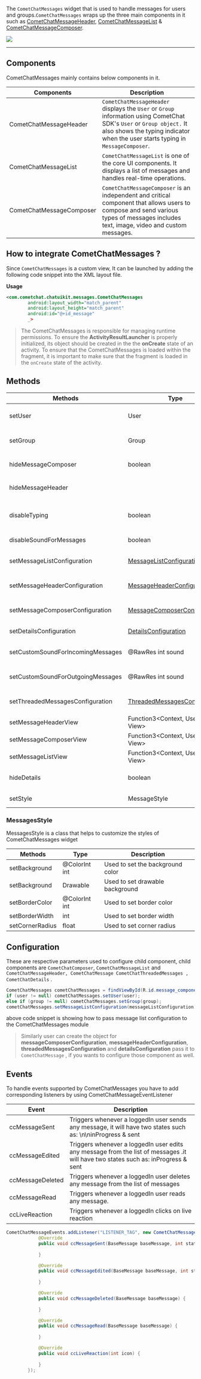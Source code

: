 The `CometChatMessages` widget that is used to handle messages for users and groups.`CometChatMessages` wraps up the three main components in it such as [CometChatMessageHeader](https://www.cometchat.com/docs/v3/java-chat-ui-kit/message-header), [CometChatMessageList](https://www.cometchat.com/docs/v3/android-v4-uikit/message-list) & [CometChatMessageComposer](https://www.cometchat.com/docs/v3/android-v4-uikit/message-composer).

![](https://res.cloudinary.com/developerhub/image/upload/v1645621784/v2_5163/ehrsn5qw7xxmtwno3die.png)

---

## Components

CometChatMessages mainly contains below components in it.

| Components | Description | 
| ---- | ---- | 
| CometChatMessageHeader | `CometChatMessageHeader` displays the `User` or `Group` information using CometChat SDK's `User` or `Group object.` It also shows the typing indicator when the user starts typing in `MessageComposer`. | 
| CometChatMessageList | `CometChatMessageList` is one of the core UI components. It displays a list of messages and handles real-time operations. | 
| CometChatMessageComposer | `CometChatMessageComposer` is an independent and critical component that allows users to compose and send various types of messages includes text, image, video and custom messages. | 


## How to integrate CometChatMessages ?

Since `CometChatMessages` is a custom view, It can be launched by adding the following code snippet into the XML layout file.

**Usage**

```xml
<com.cometchat.chatuikit.messages.CometChatMessages
        android:layout_width="match_parent"
        android:layout_height="match_parent"
        android:id="@+id_message"
        _>
```



> The CometChatMessages is responsible for managing runtime permissions. To ensure the **ActivityResultLauncher** is properly initialized, its object should be created in the the **onCreate** state of an activity. To ensure that the CometChatMessages is loaded within the fragment, it is important to make sure that the fragment is loaded in the `onCreate` state of the activity.

## Methods

| Methods | Type | Description | 
| ---- | ---- | ---- | 
| setUser | User | Used to pass user  of which the messages need to be fetched with logged in user | 
| setGroup | Group | Used to pass group of which the messages need to be fetched with logged in user | 
| hideMessageComposer | boolean | Used to toggle visibility for **CometChatMessageComposer**, `default false` | 
| hideMessageHeader |  | Used to toggle visibility for **CometChatMessageHeader**, `default false` | 
| disableTyping | boolean | Used to toggle functionality for showing  typing indicator and also enable/disable sending message delivery/read receipts | 
| disableSoundForMessages | boolean | Used to toggle sound for messages | 
| setMessageListConfiguration | [MessageListConfiguration](https://www.cometchat.com/docs/v3/java-chat-ui-kit/message-list-configuration) | Used to set configurational properties for CometChatMessageList | 
| setMessageHeaderConfiguration | [MessageHeaderConfiguration](https://www.cometchat.com/docs/v3/android-v4-uikit/message-header-configuration) | Used to set configurational properties for CometChatMessageHeader | 
| setMessageComposerConfiguration | [MessageComposerConfiguration](https://www.cometchat.com/docs/v3/android-v4-uikit/message-composer-configuration) | Used to set configurational properties for CometChatMessageComposer | 
| setDetailsConfiguration | [DetailsConfiguration](https://www.cometchat.com/docs/v3/android-v4-uikit/details-configuration) | Used to set configurational properties for details module | 
| setCustomSoundForIncomingMessages | @RawRes int sound | Used to set custom sound asset's path for incoming messages | 
| setCustomSoundForOutgoingMessages | @RawRes int sound | Used to set custom sound asset's path for outgoing messages | 
| setThreadedMessagesConfiguration | [ThreadedMessagesConfiguration](https://www.cometchat.com/docs/v3/android-v4-uikit/threaded-messages-configuration) | Used to set configurational properties for CometChatThreadedMessages | 
| setMessageHeaderView | Function3&lt;Context, User, Group, View&gt; | Used to set custom view for message header. | 
| setMessageComposerView | Function3&lt;Context, User, Group, View&gt; | Used to set custom view for message composer. | 
| setMessageListView | Function3&lt;Context, User, Group, View&gt; | Used to set custom view for message list. | 
| hideDetails | boolean | Used to toggle visibility for details icon in CometChatMessageHeader | 
| setStyle | MessageStyle | Used to set styling properties for messages | 


### MessagesStyle

MessagesStyle is a class that helps to customize the styles of CometChatMessages widget

| Methods | Type | Description | 
| ---- | ---- | ---- | 
| setBackground | @ColorInt int | Used to set the background color | 
| setBackground | Drawable | Used to set drawable background | 
| setBorderColor | @ColorInt int | Used to set border color | 
| setBorderWidth | int | Used to set border width | 
| setCornerRadius | float | Used to set corner radius | 


## Configuration

These are respective parameters used to configure child component, child components are `CometChatComposer`, `CometChatMessageList` and  `CometChatMessageHeader, CometChatMessage CometChatThreadedMessages , CometChatDetails` .

```java
CometChatMessages cometChatMessages = findViewById(R.id.message_component);
if (user != null) cometChatMessages.setUser(user);
else if (group != null) cometChatMessages.setGroup(group);
cometChatMessages.setMessageListConfiguration(messageListConfiguration);
```



above  code snippet is showing how to pass message list configuration to the CometChatMessages module 

> Similarly user can create the object for **messageComposerConfiguration**,  **messageHeaderConfiguration**,  **threadedMessagesConfiguration**  and **detailsConfiguration**  pass it to `CometChatMessage` , if you wants to configure those component as well.

## Events

To handle events supported by CometChatMessages you have to add corresponding listeners by using CometChatMessageEventListener

| Event | Description | 
| ---- | ---- | 
| ccMessageSent | Triggers whenever a loggedIn user sends any message, it will have two states such as: \n\ninProgress & sent | 
| ccMessageEdited | Triggers whenever a loggedIn user edits any message from the list of messages .it will have two states such as: inProgress & sent | 
| ccMessageDeleted | Triggers whenever a loggedIn user deletes any message from the list of messages | 
| ccMessageRead | Triggers whenever a loggedIn user reads any message. | 
| ccLiveReaction | Triggers whenever a loggedIn clicks on live reaction | 


```java
CometChatMessageEvents.addListener("LISTENER_TAG", new CometChatMessageEvents() {
            @Override
            public void ccMessageSent(BaseMessage baseMessage, int status) {
                
            }

            @Override
            public void ccMessageEdited(BaseMessage baseMessage, int status) {
                
            }

            @Override
            public void ccMessageDeleted(BaseMessage baseMessage) {
                
            }

            @Override
            public void ccMessageRead(BaseMessage baseMessage) {
                
            }

            @Override
            public void ccLiveReaction(int icon) {
                
            }
        });
```


